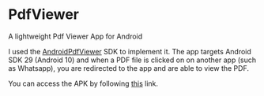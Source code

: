 # PdfViewer
A lightweight Pdf Viewer App for Android

I used the [AndroidPdfViewer](https://github.com/barteksc/AndroidPdfViewer) SDK to implement it. 
The app targets Android SDK 29 (Android 10) and when a PDF file is clicked on on another app (such as Whatsapp), you are redirected to the app and are able to 
view the PDF. 

You can access the APK by following [this](https://github.com/melihozcan1/PdfViewer/blob/main/PdfViewer.apk) link.
